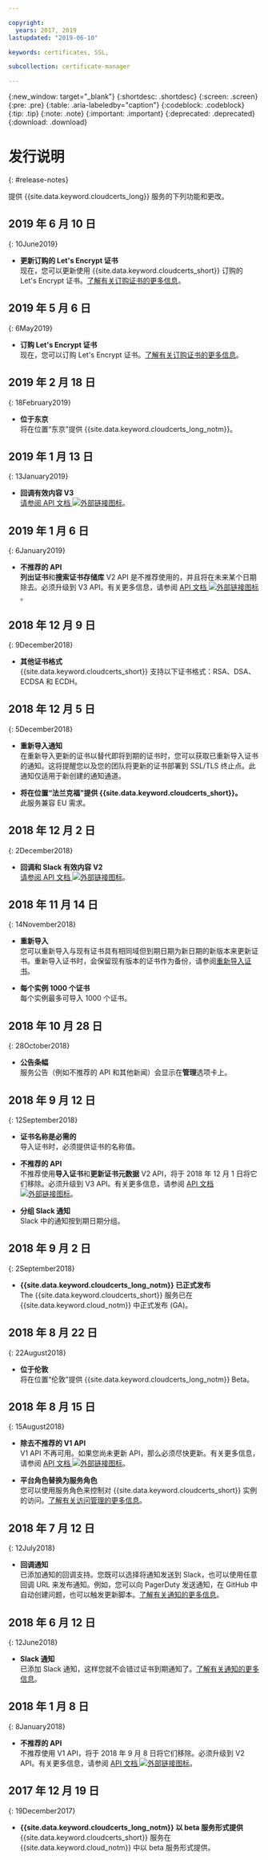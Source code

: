 ```yaml
---

copyright:
  years: 2017, 2019
lastupdated: "2019-06-10"

keywords: certificates, SSL,

subcollection: certificate-manager

---
```


{:new_window: target="_blank"}
{:shortdesc: .shortdesc}
{:screen: .screen}
{:pre: .pre}
{:table: .aria-labeledby="caption"}
{:codeblock: .codeblock}
{:tip: .tip}
{:note: .note}
{:important: .important}
{:deprecated: .deprecated}
{:download: .download}

# 发行说明
{: #release-notes}

提供 {{site.data.keyword.cloudcerts_long}} 服务的下列功能和更改。


## 2019 年 6 月 10 日
{: 10June2019}

- **更新订购的 Let's Encrypt 证书**  
  现在，您可以更新使用 {{site.data.keyword.cloudcerts_short}} 订购的 Let's Encrypt 证书。[了解有关订购证书的更多信息](/docs/services/certificate-manager?topic=certificate-manager-order-certificates)。


## 2019 年 5 月 6 日
{: 6May2019}

- **订购 Let's Encrypt 证书**  
  现在，您可以订购 Let's Encrypt 证书。[了解有关订购证书的更多信息](/docs/services/certificate-manager?topic=certificate-manager-order-certificates)。

## 2019 年 2 月 18 日
{: 18February2019}

- **位于东京**  
  将在位置“东京”提供 {{site.data.keyword.cloudcerts_long_notm}}。

## 2019 年 1 月 13 日
{: 13January2019}
- **回调有效内容 V3**  
  [请参阅 API 文档 ![外部链接图标](../../icons/launch-glyph.svg "外部链接图标")](https://cloud.ibm.com/apidocs/certificate-manager)。

## 2019 年 1 月 6 日
{: 6January2019}
- **不推荐的 API**  
**列出证书**和**搜索证书存储库** V2 API 是不推荐使用的，并且将在未来某个日期除去。必须升级到 V3 API。有关更多信息，请参阅 [API 文档 ![外部链接图标](../../icons/launch-glyph.svg "外部链接图标")](https://cloud.ibm.com/apidocs/certificate-manager)。

## 2018 年 12 月 9 日
{: 9December2018}
- **其他证书格式**    
{{site.data.keyword.cloudcerts_short}} 支持以下证书格式：RSA、DSA、ECDSA 和 ECDH。

## 2018 年 12 月 5 日
{: 5December2018}
- **重新导入通知**    
在重新导入更新的证书以替代即将到期的证书时，您可以获取已重新导入证书的通知。这将提醒您以及您的团队将更新的证书部署到 SSL/TLS 终止点。此通知仅适用于新创建的通知通道。

- **将在位置“法兰克福”提供 {{site.data.keyword.cloudcerts_short}}。**     
此服务兼容 EU 需求。

## 2018 年 12 月 2 日
{: 2December2018}
- **回调和 Slack 有效内容 V2**  
  [请参阅 API 文档 ![外部链接图标](../../icons/launch-glyph.svg "外部链接图标")](https://cloud.ibm.com/apidocs/certificate-manager)。

## 2018 年 11 月 14 日
{: 14November2018}

- **重新导入**  
  您可以重新导入与现有证书具有相同域但到期日期为新日期的新版本来更新证书。重新导入证书时，会保留现有版本的证书作为备份，请参阅[重新导入证书](/docs/services/certificate-manager?topic=certificate-manager-managing-certificates-from-the-dashboard#reimport-certificate)。

- **每个实例 1000 个证书**  
  每个实例最多可导入 1000 个证书。

## 2018 年 10 月 28 日
{: 28October2018}

- **公告条幅**  
  服务公告（例如不推荐的 API 和其他新闻）会显示在**管理**选项卡上。

## 2018 年 9 月 12 日
{: 12September2018}

- **证书名称是必需的**  
  导入证书时，必须提供证书的名称值。  

- **不推荐的 API**  
  不推荐使用**导入证书**和**更新证书元数据** V2 API，将于 2018 年 12 月 1 日将它们移除。必须升级到 V3 API。有关更多信息，请参阅 [API 文档 ![外部链接图标](../../icons/launch-glyph.svg "外部链接图标")](https://cloud.ibm.com/apidocs/certificate-manager)。

- **分组 Slack 通知**  
 Slack 中的通知按到期日期分组。

## 2018 年 9 月 2 日
{: 2September2018}

- **{{site.data.keyword.cloudcerts_long_notm}} 已正式发布**  
  The {{site.data.keyword.cloudcerts_short}} 服务已在 {{site.data.keyword.cloud_notm}} 中正式发布 (GA)。

## 2018 年 8 月 22 日
{: 22August2018}

- **位于伦敦**  
  将在位置“伦敦”提供 {{site.data.keyword.cloudcerts_long_notm}} Beta。

## 2018 年 8 月 15 日
{: 15August2018}

- **除去不推荐的 V1 API**  
  V1 API 不再可用。如果您尚未更新 API，那么必须尽快更新。有关更多信息，请参阅 [API 文档 ![外部链接图标](../../icons/launch-glyph.svg "外部链接图标")](https://cloud.ibm.com/apidocs/)。

- **平台角色替换为服务角色**  
  您可以使用服务角色来控制对 {{site.data.keyword.cloudcerts_short}} 实例的访问。[了解有关访问管理的更多信息](/docs/services/certificate-manager?topic=certificate-manager-managing-service-access-roles#managing-service-access-roles)。

## 2018 年 7 月 12 日
{: 12July2018}

- **回调通知**  
  已添加通知的回调支持。您既可以选择将通知发送到 Slack，也可以使用任意回调 URL 来发布通知。例如，您可以向 PagerDuty 发送通知，在 GitHub 中自动创建问题，也可以触发更新脚本。[了解有关通知的更多信息](/docs/services/certificate-manager?topic=certificate-manager-configuring-notifications#callback)。

## 2018 年 6 月 12 日
{: 12June2018}

- **Slack 通知**  
  已添加 Slack 通知，这样您就不会错过证书到期通知了。[了解有关通知的更多信息](/docs/services/certificate-manager?topic=certificate-manager-configuring-notifications#setup-callback)。

## 2018 年 1 月 8 日
{: 8January2018}

- **不推荐的 API**  
  不推荐使用 V1 API，将于 2018 年 9 月 8 日将它们移除。必须升级到 V2 API。有关更多信息，请参阅 [API 文档 ![外部链接图标](../../icons/launch-glyph.svg "外部链接图标")](https://cloud.ibm.com/apidocs/certificate-manager)。

## 2017 年 12 月 19 日
{: 19December2017}

- **{{site.data.keyword.cloudcerts_long_notm}} 以 beta 服务形式提供**  
  {{site.data.keyword.cloudcerts_short}} 服务在 {{site.data.keyword.cloud_notm}} 中以 beta 服务形式提供。
